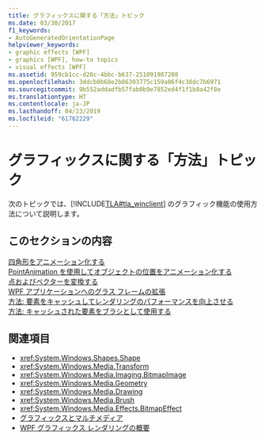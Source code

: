 ```yaml
---
title: グラフィックスに関する「方法」トピック
ms.date: 03/30/2017
f1_keywords:
- AutoGeneratedOrientationPage
helpviewer_keywords:
- graphic effects [WPF]
- graphics [WPF], how-to topics
- visual effects [WPF]
ms.assetid: 959cb1cc-d26c-4bbc-b637-251091987288
ms.openlocfilehash: 3ddcb0b68e2b86393775c159a06f4c38dc7b6971
ms.sourcegitcommit: 9b552addadfb57fab0b9e7852ed4f1f1b8a42f8e
ms.translationtype: HT
ms.contentlocale: ja-JP
ms.lasthandoff: 04/23/2019
ms.locfileid: "61762229"
---
```

# <a name="graphics-how-to-topics"></a>グラフィックスに関する「方法」トピック
次のトピックでは、[!INCLUDE[TLA#tla_winclient](../../../../includes/tlasharptla-winclient-md.md)] のグラフィック機能の使用方法について説明します。  
  
## <a name="in-this-section"></a>このセクションの内容  
 [四角形をアニメーション化する](how-to-animate-a-rectangle.md)  
 [PointAnimation を使用してオブジェクトの位置をアニメーション化する](how-to-animate-the-position-of-an-object-by-using-pointanimation.md)  
 [点およびベクターを変換する](how-to-transform-points-and-vectors.md)  
 [WPF アプリケーションへのグラス フレームの拡張](extend-glass-frame-into-a-wpf-application.md)  
 [方法: 要素をキャッシュしてレンダリングのパフォーマンスを向上させる](how-to-improve-rendering-performance-by-caching-an-element.md)  
 [方法: キャッシュされた要素をブラシとして使用する](how-to-use-a-cached-element-as-a-brush.md)  
  
## <a name="see-also"></a>関連項目

- <xref:System.Windows.Shapes.Shape>
- <xref:System.Windows.Media.Transform>
- <xref:System.Windows.Media.Imaging.BitmapImage>
- <xref:System.Windows.Media.Geometry>
- <xref:System.Windows.Media.Drawing>
- <xref:System.Windows.Media.Brush>
- <xref:System.Windows.Media.Effects.BitmapEffect>
- [グラフィックスとマルチメディア](index.md)
- [WPF グラフィックス レンダリングの概要](wpf-graphics-rendering-overview.md)
